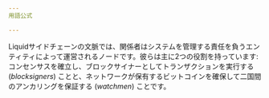 ```yaml
---
用語公式

---
```

Liquidサイドチェーンの文脈では、関係者はシステムを管理する責任を負うエンティティによって運営されるノードです。彼らは主に2つの役割を持っています: コンセンサスを確立し、ブロックサイナーとしてトランザクションを実行する (*blocksigners*) ことと、ネットワークが保有するビットコインを確保して二国間のアンカリングを保証する (*watchmen*) ことです。